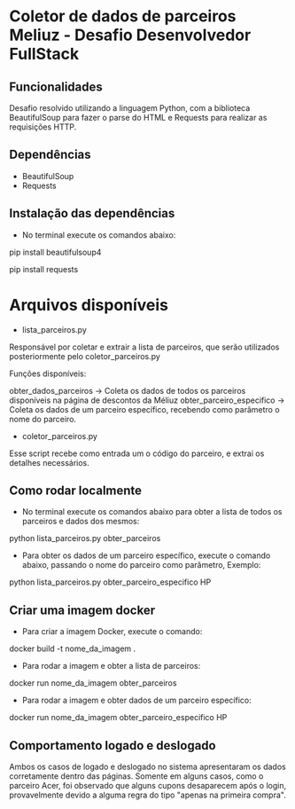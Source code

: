 # Coletor de dados de parceiros Meliuz - Desafio Desenvolvedor FullStack

## Funcionalidades

Desafio resolvido utilizando a linguagem Python, com a biblioteca BeautifulSoup para fazer o parse do HTML e Requests para realizar as requisições HTTP.


## Dependências

- BeautifulSoup
- Requests


## Instalação das dependências

- No terminal execute os comandos abaixo:

pip install beautifulsoup4

pip install requests


# Arquivos disponíveis

- lista_parceiros.py

Responsável por coletar e extrair a lista de parceiros, que serão utilizados posteriormente pelo coletor_parceiros.py

Funções disponíveis:

obter_dados_parceiros -> Coleta os dados de todos os parceiros disponíveis na página de descontos da Méliuz
obter_parceiro_especifico -> Coleta os dados de um parceiro específico, recebendo como parâmetro o nome do parceiro.

- coletor_parceiros.py 

Esse script recebe como entrada um o código do parceiro, e extrai os detalhes necessários.


## Como rodar localmente

- No terminal execute os comandos abaixo para obter a lista de todos os parceiros e dados dos mesmos:

python lista_parceiros.py obter_parceiros

- Para obter os dados de um parceiro específico, execute o comando abaixo, passando o nome do parceiro como parâmetro, Exemplo:

python lista_parceiros.py obter_parceiro_especifico HP


## Criar uma imagem docker

- Para criar a imagem Docker, execute o comando:

docker build -t nome_da_imagem .

- Para rodar a imagem e obter a lista de parceiros:

docker run nome_da_imagem obter_parceiros

- Para rodar a imagem e obter dados de um parceiro específico:

docker run nome_da_imagem obter_parceiro_especifico HP


## Comportamento logado e deslogado

Ambos os casos de logado e deslogado no sistema apresentaram os dados corretamente dentro das páginas. Somente em alguns casos, como o parceiro Acer, foi observado que alguns cupons desaparecem após o login, provavelmente devido a alguma regra do tipo "apenas na primeira compra".



 
